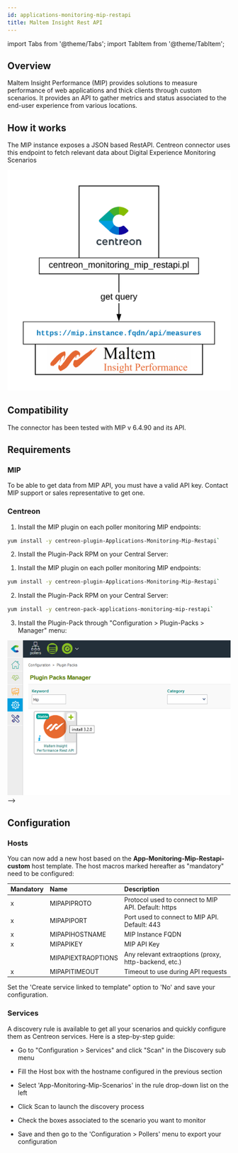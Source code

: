 ```yaml
---
id: applications-monitoring-mip-restapi
title: Maltem Insight Rest API
---
```

import Tabs from '@theme/Tabs';
import TabItem from '@theme/TabItem';


## Overview 

Maltem Insight Performance (MIP) provides solutions to measure performance of web applications and thick clients through custom scenarios. It provides an API to gather metrics and status associated to the end-user experience from various locations.

## How it works

The MIP instance exposes a JSON based RestAPI. Centreon connector uses this endpoint to fetch relevant data about Digital Experience Monitoring Scenarios 

![image](../../../assets/integrations/external/mip-connector-architecture.png)

## Compatibility

The connector has been tested with MIP v 6.4.90 and its API. 

## Requirements

### MIP

To be able to get data from MIP API, you must have a valid API key. Contact MIP support or sales representative to get one. 

### Centreon

<Tabs groupId="sync">
<TabItem value="Online License" label="Online License">

1. Install the MIP plugin on each poller monitoring MIP endpoints:

```bash
yum install -y centreon-plugin-Applications-Monitoring-Mip-Restapi`
```

2. Install the Plugin-Pack RPM on your Central Server:

</TabItem>
<TabItem value="Offline License" label="Offline License">

1. Install the MIP plugin on each poller monitoring MIP endpoints:

```bash
yum install -y centreon-plugin-Applications-Monitoring-Mip-Restapi`
```

2. Install the Plugin-Pack RPM on your Central Server: 

```bash
yum install -y centreon-pack-applications-monitoring-mip-restapi`
```

3. Install the Plugin-Pack through "Configuration \> Plugin-Packs \> Manager" menu:

![install\_epp](../../../assets/integrations/external/mip-epp-install.png)-->

</TabItem>
</Tabs>

## Configuration

### Hosts

You can now add a new host based on the **App-Monitoring-Mip-Restapi-custom** host template. The host macros marked hereafter as "mandatory" need to be configured:


| Mandatory   | Name                 | Description                                              |
| :---------- | :------------------- | :------------------------------------------------------- |
|     x       | MIPAPIPROTO          | Protocol used to connect to MIP API. Default: https      |
|     x       | MIPAPIPORT           | Port used to connect to MIP API. Default: 443            |
|     x       | MIPAPIHOSTNAME       | MIP Instance FQDN                                        |
|     x       | MIPAPIKEY            | MIP API Key                                              |
|             | MIPAPIEXTRAOPTIONS   | Any relevant extraoptions (proxy, http-backend, etc.)    |
|     x       | MIPAPITIMEOUT        | Timeout to use during API requests                       |

Set the 'Create service linked to template" option to 'No' and save your configuration. 

### Services

A discovery rule is available to get all your scenarios and quickly configure them as Centreon services. Here is a step-by-step guide: 

 
* Go to "Configuration > Services" and click "Scan" in the Discovery sub menu
* Fill the Host box with the hostname configured in the previous section
* Select 'App-Monitoring-Mip-Scenarios' in the rule drop-down list on the left

* Click Scan to launch the discovery process

* Check the boxes associated to the scenario you want to monitor 

* Save and then go to the 'Configuration > Pollers' menu to export your configuration